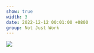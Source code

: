 ```yaml
---
show: true
width: 3
date: 2022-12-12 00:01:00 +0800
group: Not Just Work
---
```

<div>
<img src="{{ 'assets/images/etc/5.jpg' | relative_url }}" class="img-fluid rounded" >
</div>